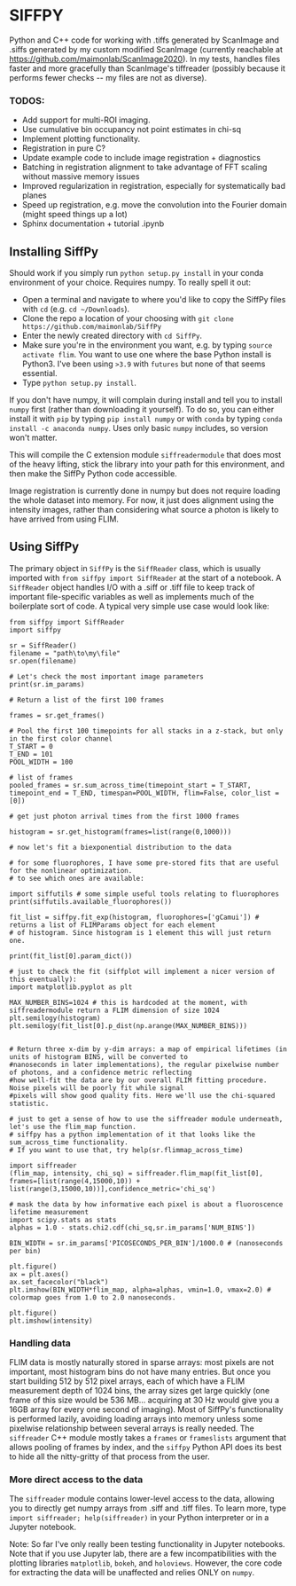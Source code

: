 # SIFFPY

Python and C++ code for working with .tiffs generated by ScanImage and .siffs generated by my custom modified ScanImage (currently reachable at https://github.com/maimonlab/ScanImage2020). In my tests, handles files faster and more gracefully than ScanImage's tiffreader (possibly because it performs fewer checks -- my files are not as diverse).

### TODOS:
-    Add support for multi-ROI imaging.
-    Use cumulative bin occupancy not point estimates in chi-sq
-    Implement plotting functionality.
-    Registration in pure C?
-    Update example code to include image registration + diagnostics
-    Batching in registration alignment to take advantage of FFT scaling without massive memory issues
-    Improved regularization in registration, especially for systematically bad planes
-    Speed up registration, e.g. move the convolution into the Fourier domain (might speed things up a lot)
-    Sphinx documentation + tutorial .ipynb

## Installing SiffPy

Should work if you simply run `python setup.py install` in your conda environment of your choice. Requires numpy. To really spell it out:

- Open a terminal and navigate to where you'd like to copy the SiffPy files with `cd` (e.g. `cd ~/Downloads`).
- Clone the repo a location of your choosing with `git clone https://github.com/maimonlab/SiffPy`
- Enter the newly created directory with `cd SiffPy`.
- Make sure you're in the environment you want, e.g. by typing `source activate flim`. You want to use one where the base Python install is Python3. I've been using `>3.9` with `futures` but none of that seems essential.
- Type `python setup.py install`.

If you don't have numpy, it will complain during install and tell you to install `numpy` first (rather than downloading it yourself). To do so, you can either install it with `pip` by typing `pip install numpy` or with `conda` by typing `conda install -c anaconda numpy`. Uses only basic `numpy` includes, so version won't matter. 

This will compile the C extension module `siffreadermodule` that does most of the heavy lifting, stick the library into your path for this environment, and then make the SiffPy Python code accessible.

Image registration is currently done in numpy but does not require loading the whole dataset into memory.
For now, it just does alignment using the intensity images, rather than
considering what source a photon is likely to have arrived from using FLIM.

## Using SiffPy

The primary object in `SiffPy` is the `SiffReader` class, which is usually imported with `from siffpy import SiffReader` at the start of a notebook. A `SiffReader` object handles I/O with a .siff or .tiff file to keep track of important file-specific variables as well as implements much of the boilerplate sort of code. A typical very simple use case would look like:
```
from siffpy import SiffReader
import siffpy

sr = SiffReader()
filename = "path\to\my\file"
sr.open(filename)

# Let's check the most important image parameters
print(sr.im_params)

# Return a list of the first 100 frames

frames = sr.get_frames()

# Pool the first 100 timepoints for all stacks in a z-stack, but only in the first color channel
T_START = 0
T_END = 101
POOL_WIDTH = 100

# list of frames
pooled_frames = sr.sum_across_time(timepoint_start = T_START, timepoint_end = T_END, timespan=POOL_WIDTH, flim=False, color_list = [0])

# get just photon arrival times from the first 1000 frames

histogram = sr.get_histogram(frames=list(range(0,1000)))

# now let's fit a biexponential distribution to the data

# for some fluorophores, I have some pre-stored fits that are useful for the nonlinear optimization.
# to see which ones are available:

import siffutils # some simple useful tools relating to fluorophores
print(siffutils.available_fluorophores())

fit_list = siffpy.fit_exp(histogram, fluorophores=['gCamui']) # returns a list of FLIMParams object for each element
# of histogram. Since histogram is 1 element this will just return one. 

print(fit_list[0].param_dict())

# just to check the fit (siffplot will implement a nicer version of this eventually):
import matplotlib.pyplot as plt

MAX_NUMBER_BINS=1024 # this is hardcoded at the moment, with siffreadermodule return a FLIM dimension of size 1024
plt.semilogy(histogram)
plt.semilogy(fit_list[0].p_dist(np.arange(MAX_NUMBER_BINS)))


# Return three x-dim by y-dim arrays: a map of empirical lifetimes (in units of histogram BINS, will be converted to
#nanoseconds in later implementations), the regular pixelwise number of photons, and a confidence metric reflecting
#how well-fit the data are by our overall FLIM fitting procedure. Noise pixels will be poorly fit while signal
#pixels will show good quality fits. Here we'll use the chi-squared statistic.

# just to get a sense of how to use the siffreader module underneath, let's use the flim_map function.
# siffpy has a python implementation of it that looks like the sum_across_time functionality.
# If you want to use that, try help(sr.flimmap_across_time)

import siffreader
(flim_map, intensity, chi_sq) = siffreader.flim_map(fit_list[0], frames=[list(range(4,15000,10)) + list(range(3,15000,10))],confidence_metric='chi_sq')

# mask the data by how informative each pixel is about a fluoroscence lifetime measurement
import scipy.stats as stats
alphas = 1.0 - stats.chi2.cdf(chi_sq,sr.im_params['NUM_BINS'])

BIN_WIDTH = sr.im_params['PICOSECONDS_PER_BIN']/1000.0 # (nanoseconds per bin)

plt.figure()
ax = plt.axes()
ax.set_facecolor("black")
plt.imshow(BIN_WIDTH*flim_map, alpha=alphas, vmin=1.0, vmax=2.0) # colormap goes from 1.0 to 2.0 nanoseconds.

plt.figure()
plt.imshow(intensity)
```

### Handling data

FLIM data is mostly naturally stored in sparse arrays: most pixels are not important, most histogram bins do not have many entries. But once you start building 512 by 512 pixel arrays, each of which have a FLIM measurement depth of 1024 bins, the array sizes get large quickly (one frame of this size would be 536 MB... acquiring at 30 Hz would give you a 16GB array for every one second of imaging). Most of SiffPy's functionality is performed lazily, avoiding loading arrays into memory unless some pixelwise relationship between several arrays is really needed. The `siffreader` C++ module mostly takes a `frames` or `frameslists` argument that allows pooling of frames by index, and the `siffpy` Python API does its best to hide all the nitty-gritty of that process from the user.

### More direct access to the data

The `siffreader` module contains lower-level access to the data, allowing you to directly get numpy arrays from .siff and .tiff files. To learn more, type `import siffreader; help(siffreader)` in your Python interpreter or in a Jupyter notebook.

Note:
So far I've only really been testing functionality in Jupyter notebooks. Note that if you use Jupyter lab, there are a few incompatibilities with the plotting libraries `matplotlib`, `bokeh`, and `holoviews`. However, the core code for extracting the data will be unaffected and relies ONLY on `numpy`.

